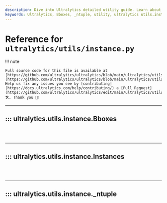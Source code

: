 ```yaml
---
description: Dive into Ultralytics detailed utility guide. Learn about Bboxes, _ntuple and more from Ultralytics utils.instance module.
keywords: Ultralytics, Bboxes, _ntuple, utility, ultralytics utils.instance
---
```


# Reference for `ultralytics/utils/instance.py`

!!! note

    Full source code for this file is available at [https://github.com/ultralytics/ultralytics/blob/main/ultralytics/utils/instance.py](https://github.com/ultralytics/ultralytics/blob/main/ultralytics/utils/instance.py). Help us fix any issues you see by [contributing](https://docs.ultralytics.com/help/contributing/) a [Pull Request](https://github.com/ultralytics/ultralytics/edit/main/ultralytics/utils/instance.py) 🛠️. Thank you 🙏!

---
## ::: ultralytics.utils.instance.Bboxes
<br><br>

---
## ::: ultralytics.utils.instance.Instances
<br><br>

---
## ::: ultralytics.utils.instance._ntuple
<br><br>
